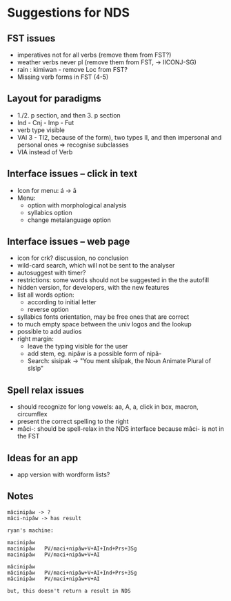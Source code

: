 #  Suggestions for NDS

##  FST issues
* imperatives not for all verbs (remove them from FST?)
* weather verbs never pl (remove them from FST, -> IICONJ-SG)
* rain : kimiwan - remove Loc from FST?
* Missing verb forms in FST (4-5)

##  Layout for paradigms
* 1./2. p section, and then 3. p section
* Ind - Cnj - Imp - Fut
* verb type visible
* VAI 3 - TI2, because of the form), two types II, and then impersonal and personal ones => recognise subclasses
* VIA instead of Verb

## Interface issues – click in text
* Icon for menu: á -> ā
* Menu: 
    - option with morphological analysis
    - syllabics option 
    - change metalanguage option

## Interface issues – web page
* icon for crk? discussion, no conclusion
* wild-card search, which will not be sent to the analyser
* autosuggest with timer?
* restrictions: some words should not be suggested in the the autofill
* hidden version, for developers, with the new features
* list all words option: 
    - according to initial letter
    - reverse option
* syllabics fonts <sh> orientation, may be free ones that are correct
* to much empty space between the univ logos and the lookup
* possible to add audios
* right margin:
    - leave the typing visible for the user
    - add stem, eg. nipâw is a possible form of nipâ-
    - Search: sisipak -> "You ment sîsîpak, the Noun Animate Plural of sîsîp"

## Spell relax issues
* should recognize for long vowels: aa, A, a, click in box, macron, circumflex
* present the correct spelling to the right 
* mâci-: should be spell-relax in the NDS interface because mâci- is not in the FST

## Ideas for an app
* app version with wordform lists?

## Notes

```
mâcinipâw -> ?
mâci-nipâw -> has result

ryan's machine: 

macinipâw
macinipâw	PV/maci+nipâw+V+AI+Ind+Prs+3Sg
macinipâw	PV/maci+nipâw+V+AI

mâcinipâw
mâcinipâw	PV/maci+nipâw+V+AI+Ind+Prs+3Sg
mâcinipâw	PV/maci+nipâw+V+AI

but, this doesn't return a result in NDS
```
